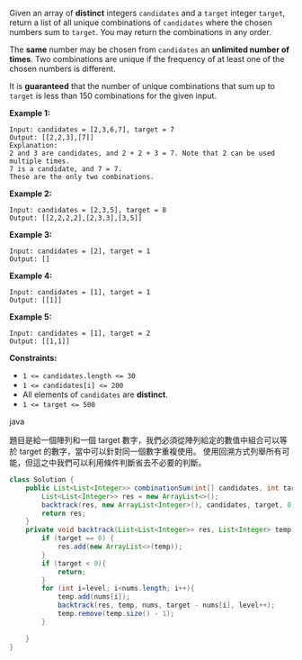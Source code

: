 Given an array of **distinct** integers `candidates` and a `target` integer `target`, return a list of all unique combinations of `candidates` where the chosen numbers sum to `target`. You may return the combinations in any order.

The **same** number may be chosen from `candidates` an **unlimited number of times**. Two combinations are unique if the frequency of at least one of the chosen numbers is different.

It is **guaranteed** that the number of unique combinations that sum up to `target` is less than 150 combinations for the given input.


**Example 1:**
```
Input: candidates = [2,3,6,7], target = 7
Output: [[2,2,3],[7]]
Explanation:
2 and 3 are candidates, and 2 + 2 + 3 = 7. Note that 2 can be used multiple times.
7 is a candidate, and 7 = 7.
These are the only two combinations.
```
**Example 2:**
```
Input: candidates = [2,3,5], target = 8
Output: [[2,2,2,2],[2,3,3],[3,5]]
```
**Example 3:**
```
Input: candidates = [2], target = 1
Output: []
```
**Example 4:**
```
Input: candidates = [1], target = 1
Output: [[1]]
```
**Example 5:**
```
Input: candidates = [1], target = 2
Output: [[1,1]]
```

**Constraints:**

- `1 <= candidates.length <= 30`
- `1 <= candidates[i] <= 200`
- All elements of `candidates` are **distinct**.
- `1 <= target <= 500`

java

題目是給一個陣列和一個 target 數字，我們必須從陣列給定的數值中組合可以等於 target 的數字，當中可以針對同一個數字重複使用。
使用回溯方式列舉所有可能，但這之中我們可以利用條件判斷省去不必要的判斷。

```java
class Solution {
    public List<List<Integer>> combinationSum(int[] candidates, int target) {   
        List<List<Integer>> res = new ArrayList<>();
        backtrack(res, new ArrayList<Integer>(), candidates, target, 0);
        return res;
    }
    private void backtrack(List<List<Integer>> res, List<Integer> temp, int[] nums, int target, int level) {
        if (target == 0) {
            res.add(new ArrayList<>(temp));
        }    
        if (target < 0){
            return;
        }
        for (int i=level; i<nums.length; i++){
            temp.add(nums[i]);
            backtrack(res, temp, nums, target - nums[i], level++);
            temp.remove(temp.size() - 1);
        }
        
    }
}
```